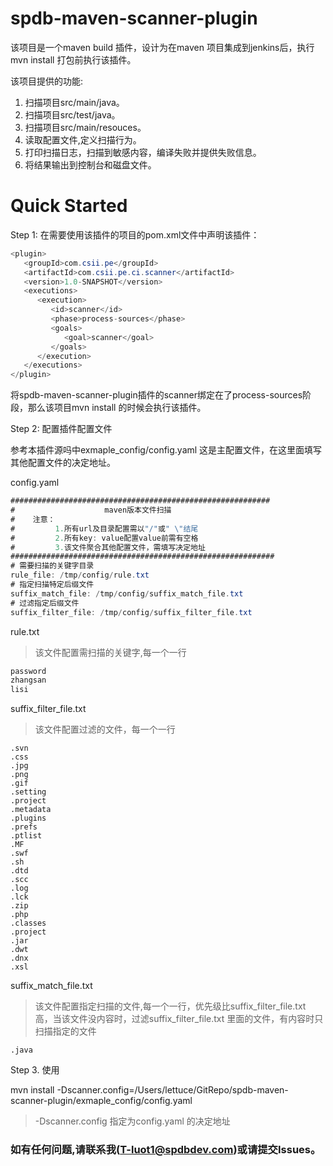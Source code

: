 # spdb-maven-scanner-plugin


该项目是一个maven build 插件，设计为在maven 项目集成到jenkins后，执行mvn install 打包前执行该插件。


该项目提供的功能:

1. 扫描项目src/main/java。
2. 扫描项目src/test/java。
3. 扫描项目src/main/resouces。
4. 读取配置文件,定义扫描行为。
5. 打印扫描日志，扫描到敏感内容，编译失败并提供失败信息。
6. 将结果输出到控制台和磁盘文件。

# Quick Started

Step 1: 在需要使用该插件的项目的pom.xml文件中声明该插件：

```java
<plugin>
   <groupId>com.csii.pe</groupId>
   <artifactId>com.csii.pe.ci.scanner</artifactId>
   <version>1.0-SNAPSHOT</version>
   <executions>
      <execution>
         <id>scanner</id>
         <phase>process-sources</phase>
         <goals>
            <goal>scanner</goal>
         </goals>
      </execution>
   </executions>
</plugin> 
```
将spdb-maven-scanner-plugin插件的scanner绑定在了process-sources阶段，那么该项目mvn install 的时候会执行该插件。

Step 2: 配置插件配置文件
 
 参考本插件源吗中exmaple_config/config.yaml 这是主配置文件，在这里面填写其他配置文件的决定地址。
 
config.yaml

```java
##########################################################
#                    maven版本文件扫描
#    注意：
#         1.所有url及目录配置需以"/"或" \"结尾
#         2.所有key: value配置value前需有空格
#         3.该文件聚合其他配置文件，需填写决定地址
###########################################################
# 需要扫描的关键字目录
rule_file: /tmp/config/rule.txt
# 指定扫描特定后缀文件
suffix_match_file: /tmp/config/suffix_match_file.txt
# 过滤指定后缀文件
suffix_filter_file: /tmp/config/suffix_filter_file.txt
```

rule.txt

> 该文件配置需扫描的关键字,每一个一行

```java
password
zhangsan
lisi
```


suffix_filter_file.txt

> 该文件配置过滤的文件，每一个一行

```
.svn
.css
.jpg
.png
.gif
.setting
.project
.metadata
.plugins
.prefs
.ptlist
.MF
.swf
.sh
.dtd
.scc
.log
.lck
.zip
.php
.classes
.project
.jar
.dwt
.dnx
.xsl
```

suffix_match_file.txt

> 该文件配置指定扫描的文件,每一个一行，优先级比suffix_filter_file.txt 高，当该文件没内容时，过滤suffix_filter_file.txt 里面的文件，有内容时只扫描指定的文件

```
.java
```


Step 3. 使用

mvn install -Dscanner.config=/Users/lettuce/GitRepo/spdb-maven-scanner-plugin/exmaple_config/config.yaml
> -Dscanner.config 指定为config.yaml 的决定地址



### 如有任何问题,请联系我(T-luot1@spdbdev.com)或请提交Issues。

